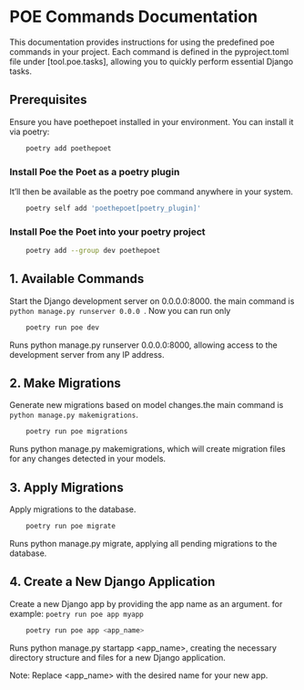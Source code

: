 # POE Commands Documentation

This documentation provides instructions for using the predefined poe commands in your project. Each command is defined in the pyproject.toml file under [tool.poe.tasks], allowing you to quickly perform essential Django tasks.

## Prerequisites

Ensure you have poethepoet installed in your environment. You can install it via poetry:

```zsh
    poetry add poethepoet
```

### Install Poe the Poet as a poetry plugin

It’ll then be available as the poetry poe command anywhere in your system.

```zsh
    poetry self add 'poethepoet[poetry_plugin]'
```

### Install Poe the Poet into your poetry project

```zsh
    poetry add --group dev poethepoet
```

## 1. Available Commands

Start the Django development server on 0.0.0.0:8000. the main command is `python manage.py runserver 0.0.0 `. Now you can run only

```zsh
    poetry run poe dev
```

Runs python manage.py runserver 0.0.0.0:8000, allowing access to the development server from any IP address.

## 2. Make Migrations

Generate new migrations based on model changes.the main command is `python manage.py makemigrations`.

```zsh
    poetry run poe migrations
```

Runs python manage.py makemigrations, which will create migration files for any changes detected in your models.

## 3. Apply Migrations

Apply migrations to the database.

```zsh
    poetry run poe migrate
```

Runs python manage.py migrate, applying all pending migrations to the database.

## 4. Create a New Django Application

Create a new Django app by providing the app name as an argument. for example: `poetry run poe app myapp`

```zsh
    poetry run poe app <app_name>
```

Runs python manage.py startapp <app_name>, creating the necessary directory structure and files for a new Django application.

Note: Replace <app_name> with the desired name for your new app.
